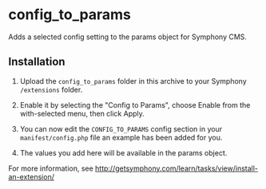 # config_to_params
Adds a selected config setting to the params object for Symphony CMS.

## Installation

1. Upload the `config_to_params` folder in this archive to your Symphony `/extensions` folder.

2. Enable it by selecting the "Config to Params", choose Enable from the with-selected menu, then click Apply.

3. You can now edit the `CONFIG_TO_PARAMS` config section in your `manifest/config.php` file an example has been added for you.

4. The values you add here will be available in the params object.

For more information, see <http://getsymphony.com/learn/tasks/view/install-an-extension/>